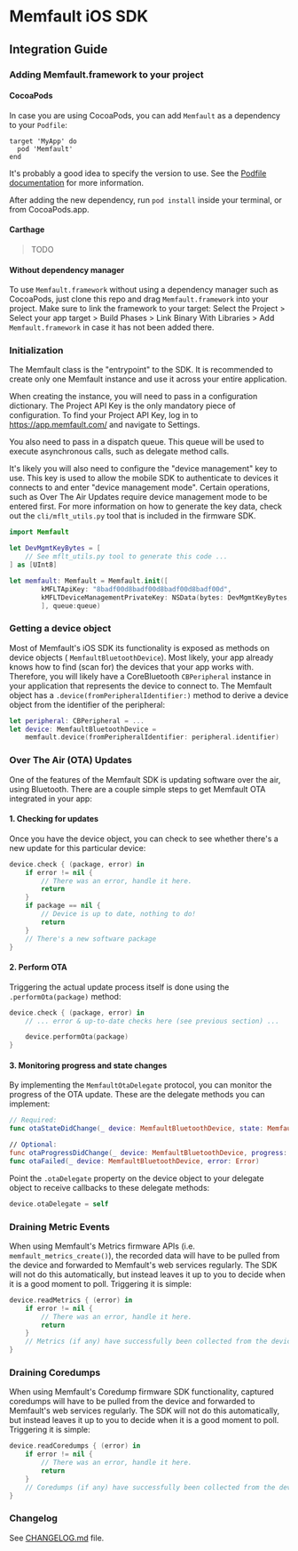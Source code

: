 # Memfault iOS SDK

## Integration Guide

### Adding Memfault.framework to your project

#### CocoaPods

In case you are using CocoaPods, you can add `Memfault` as a dependency to your
`Podfile`:

```
target 'MyApp' do
  pod 'Memfault'
end
```

It's probably a good idea to specify the version to use. See the [Podfile
documentation] for more information.

After adding the new dependency, run `pod install` inside your terminal, or from
CocoaPods.app.

#### Carthage

> TODO

#### Without dependency manager

To use `Memfault.framework` without using a dependency manager such as
CocoaPods, just clone this repo and drag `Memfault.framework` into your project.
Make sure to link the framework to your target: Select the Project > Select your
app target > Build Phases > Link Binary With Libraries > Add
`Memfault.framework` in case it has not been added there.

### Initialization

The Memfault class is the "entrypoint" to the SDK. It is recommended to create
only one Memfault instance and use it across your entire application.

When creating the instance, you will need to pass in a configuration dictionary.
The Project API Key is the only mandatory piece of configuration. To find your
Project API Key, log in to https://app.memfault.com/ and navigate to Settings.

You also need to pass in a dispatch queue. This queue will be used to execute
asynchronous calls, such as delegate method calls.

It's likely you will also need to configure the "device management" key to use.
This key is used to allow the mobile SDK to authenticate to devices it connects
to and enter "device management mode". Certain operations, such as Over The Air
Updates require device management mode to be entered first. For more information
on how to generate the key data, check out the `cli/mflt_utils.py` tool that is
included in the firmware SDK.

```swift
import Memfault

let DevMgmtKeyBytes = [
    // See mflt_utils.py tool to generate this code ...
] as [UInt8]

let memfault: Memfault = Memfault.init([
        kMFLTApiKey: "8badf00d8badf00d8badf00d8badf00d",
        kMFLTDeviceManagementPrivateKey: NSData(bytes: DevMgmtKeyBytes, length: DevMgmtKeyBytes.count),
        ], queue:queue)
```

### Getting a device object

Most of Memfault's iOS SDK its functionality is exposed as methods on device
objects ( `MemfaultBluetoothDevice`). Most likely, your app already knows how to
find (scan for) the devices that your app works with. Therefore, you will likely
have a CoreBluetooth `CBPeripheral` instance in your application that represents
the device to connect to. The Memfault object has a
`.device(fromPeripheralIdentifier:)` method to derive a device object from the
identifier of the peripheral:

```swift
let peripheral: CBPeripheral = ...
let device: MemfaultBluetoothDevice =
    memfault.device(fromPeripheralIdentifier: peripheral.identifier)
```

### Over The Air (OTA) Updates

One of the features of the Memfault SDK is updating software over the air, using
Bluetooth. There are a couple simple steps to get Memfault OTA integrated in
your app:

#### 1. Checking for updates

Once you have the device object, you can check to see whether there's a new
update for this particular device:

```swift
device.check { (package, error) in
    if error != nil {
        // There was an error, handle it here.
        return
    }
    if package == nil {
        // Device is up to date, nothing to do!
        return
    }
    // There's a new software package
}

```

#### 2. Perform OTA

Triggering the actual update process itself is done using the
`.performOta(package)` method:

```swift
device.check { (package, error) in
    // ... error & up-to-date checks here (see previous section) ...

    device.performOta(package)
}
```

#### 3. Monitoring progress and state changes

By implementing the `MemfaultOtaDelegate` protocol, you can monitor the progress
of the OTA update. These are the delegate methods you can implement:

```swift
// Required:
func otaStateDidChange(_ device: MemfaultBluetoothDevice, state: MemfaultOtaState)

// Optional:
func otaProgressDidChange(_ device: MemfaultBluetoothDevice, progress: Double)
func otaFailed(_ device: MemfaultBluetoothDevice, error: Error)
```

Point the `.otaDelegate` property on the device object to your delegate object
to receive callbacks to these delegate methods:

```swift
device.otaDelegate = self
```

### Draining Metric Events

When using Memfault's Metrics firmware APIs (i.e. `memfault_metrics_create()`),
the recorded data will have to be pulled from the device and forwarded to
Memfault's web services regularly. The SDK will not do this automatically, but
instead leaves it up to you to decide when it is a good moment to poll.
Triggering it is simple:

```swift
device.readMetrics { (error) in
    if error != nil {
        // There was an error, handle it here.
        return
    }
    // Metrics (if any) have successfully been collected from the device and sent to Memfault's web services.
}
```

### Draining Coredumps

When using Memfault's Coredump firmware SDK functionality, captured coredumps
will have to be pulled from the device and forwarded to Memfault's web services
regularly. The SDK will not do this automatically, but instead leaves it up to
you to decide when it is a good moment to poll. Triggering it is simple:

```swift
device.readCoredumps { (error) in
    if error != nil {
        // There was an error, handle it here.
        return
    }
    // Coredumps (if any) have successfully been collected from the device and sent to Memfault's web services.
}
```

### Changelog

See [CHANGELOG.md] file.

[changelog.md]: CHANGELOG.md
[podfile documentation]: https://guides.cocoapods.org/syntax/podfile.html#pod
